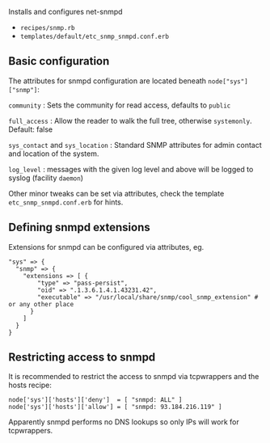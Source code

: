 Installs and configures net-snmpd

* `recipes/snmp.rb`
* `templates/default/etc_snmp_snmpd.conf.erb`

## Basic configuration

The attributes for snmpd configuration are located beneath `node["sys"]["snmp"]`:

`community`
: Sets the community for read access, defaults to `public`

`full_access`
: Allow the reader to walk the full tree, otherwise `systemonly`. Default: false

`sys_contact` and `sys_location`
: Standard SNMP attributes for admin contact and location of the system.

`log_level`
: messages with the given log level and above will be logged to syslog (facility `daemon`)

Other minor tweaks can be set via attributes,
check the template `etc_snmp_snmpd.conf.erb` for hints.

## Defining snmpd extensions

Extensions for snmpd can be configured via attributes, eg. 

```
"sys" => {
  "snmp" => {
    "extensions => [ {
        "type" => "pass-persist",
        "oid" => ".1.3.6.1.4.1.43231.42",
        "executable" => "/usr/local/share/snmp/cool_snmp_extension" # or any other place
      }
    ]
  }
}
```

## Restricting access to snmpd

It is recommended to restrict the access to snmpd via tcpwrappers and the hosts recipe:

```
node['sys']['hosts']['deny']  = [ "snmpd: ALL" ]
node['sys']['hosts']['allow'] = [ "snmpd: 93.184.216.119" ]
```

Apparently snmpd performs no DNS lookups so only IPs will work for tcpwrappers.
